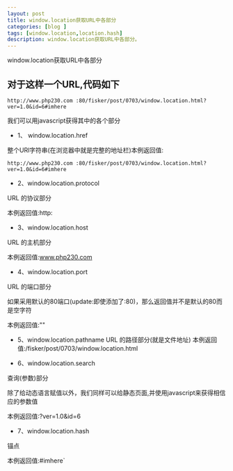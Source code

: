 ```yaml
---
layout: post
title: window.location获取URL中各部分
categories: [blog ]
tags: [window.location,location.hash]
description: window.location获取URL中各部分。
---
```


window.location获取URL中各部分

## 对于这样一个URL,代码如下

`http://www.php230.com :80/fisker/post/0703/window.location.html?ver=1.0&id=6#imhere`

我们可以用javascript获得其中的各个部分

* 1、 window.location.href

整个URl字符串(在浏览器中就是完整的地址栏)本例返回值:

`http://www.php230.com :80/fisker/post/0703/window.location.html?ver=1.0&id=6#imhere`

* 2、window.location.protocol

URL 的协议部分

本例返回值:http:

* 3、window.location.host

URL 的主机部分

本例返回值:www.php230.com

* 4、window.location.port

URL 的端口部分

如果采用默认的80端口(update:即使添加了:80)，那么返回值并不是默认的80而是空字符

本例返回值:""

* 5、window.location.pathname
URL 的路径部分(就是文件地址)
本例返回值:/fisker/post/0703/window.location.html

* 6、window.location.search

查询(参数)部分

除了给动态语言赋值以外，我们同样可以给静态页面,并使用javascript来获得相信应的参数值

本例返回值:?ver=1.0&id=6

* 7、window.location.hash

锚点

本例返回值:#imhere`